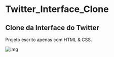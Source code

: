 # Twitter_Interface_Clone
## Clone da Interface do Twitter

Projeto escrito apenas com HTML & CSS.

![img](http://i.imgur.com/SIu52ij.png)
